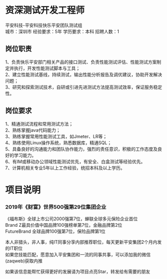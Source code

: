 # 资深测试开发工程师
平安科技-平安科技快乐平安团队测试组  
城市：深圳市 经验要求：5年 学历要求：本科  招聘人数：1

## 岗位职责
1、负责快乐平安部门相关产品的接口测试、负责性能测试评估、性能测试方案制定并执行，开发性能测试脚本与工具；   
2、建立性能测试基线，持续测试，输出性能分析报告及调优建议，协助开发解决问题；   
3、研究和探索测试技术，自研或引进先进测试方法提高测试效率，保证服务稳定性。

## 岗位要求
1、精通测试流程和常用测试方法；   
2、熟练掌握java代码能力；   
3、熟练掌握常用性能测试工具，如Jmeter、LR等；   
4、熟练使用Linux操作系统，熟悉数据库，精通SQL；   
5、具备良好的沟通能力和团队协作能力，强烈的责任意识，积极的工作态度及良好的学习能力。   
6、有IM或移动办公领域性能测试优先，有安全、白盒测试等经验优先。   
7、计算机相关专业5年以上工作经验，统招本科及以上学历。

# 项目说明

### 2019年《财富》世界500强第29位集团企业
《福布斯》全球上市公司2000强第7位，蝉联全球多元保险企业首位  
Brand Z最具价值中国品牌100强榜单第7位，金融品牌第2位  
FutureBrand 全球品牌100强第7位，保险品牌第1位

本人非猎头，非人事，纯IT同事分享内部推荐职位，每天更新平安集团2个月内发的IT职位  
如果您技能匹配，愿意加入平安集团和一流的同事共事，可以添加我的微信(zaqweb)获取内推 

如果该信息能帮忙获得更好的发展请为项目点亮Star，转发给有需要的朋友




